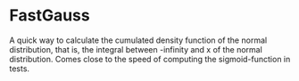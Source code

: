 # FastGauss

A quick way to calculate the cumulated density function of the normal distribution, that is,
the integral between -infinity and x of the normal distribution. Comes close to the speed of computing the sigmoid-function
in tests.
